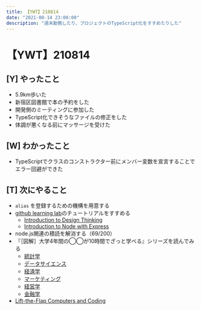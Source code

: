 ```yaml
---
title: 【YWT】210814
date: "2021-08-14 23:00:00"
description: "週末勤務したり、プロジェクトのTypeScript化をすすめたりした"
---
```


# 【YWT】210814

## [Y] やったこと

- 5.9km歩いた
- 新宿区図書館で本の予約をした
- 開発側のミーティングに参加した
- TypeScript化できそうなファイルの修正をした
- 体調が悪くなる前にマッサージを受けた

## [W] わかったこと

- TypeScriptでクラスのコンストラクター前にメンバー変数を宣言することでエラー回避ができた

## [T] 次にやること

- `alias` を登録するための機構を用意する
- [github learning lab](https://lab.github.com/githubtraining)のチュートリアルをすすめる
  - [Introduction to Design Thinking](https://lab.github.com/githubtraining/introduction-to-design-thinking)
  - [Introduction to Node with Express](https://lab.github.com/everydeveloper/introduction-to-node-with-express)
- node.js関連の積読を解消する（69/200）
- 『［図解］大学4年間の◯◯が10時間でざっと学べる』シリーズを読んでみる
  - [統計学](https://www.amazon.co.jp/dp/B07PXB4NN9)
  - [データサイエンス](https://www.amazon.co.jp/dp/B07XNW3TQM)
  - [経済学](https://www.amazon.co.jp/dp/B01KNLFHH6)
  - [マーケティング](https://www.amazon.co.jp/dp/B07BNC2SV3)
  - [経営学](https://www.amazon.co.jp/dp/B071SKDF3L)
  - [金融学](https://www.amazon.co.jp/dp/B07BB6Z7FW)
- [Lift-the-Flap Computers and Coding](https://www.amazon.co.jp/dp/1409591514)
